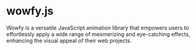 # wowfy.js
Wowfy is a versatile JavaScript animation library that empowers users to effortlessly apply a wide range of mesmerizing and eye-catching effects, enhancing the visual appeal of their web projects.